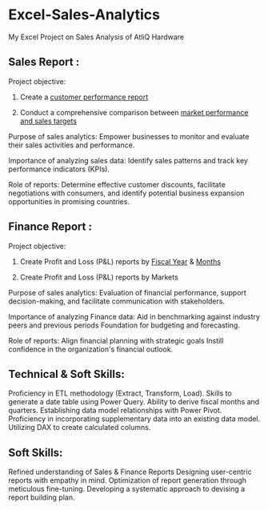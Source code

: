 # Excel-Sales-Analytics
My Excel Project on Sales Analysis of AtliQ Hardware

## Sales Report :
Project objective:

1. Create a [customer performance report](https://github.com/tomclancy99/Excel-Sales-Analytics/blob/main/reports/customer%20net%20sales%20performance%20report.pdf)

2. Conduct a comprehensive comparison between [market performance and sales targets](https://github.com/tomclancy99/Excel-Sales-Analytics/blob/main/reports/market%20performance%20vs%20target%20report.pdf)

Purpose of sales analytics: Empower businesses to monitor and evaluate their sales activities and performance.

Importance of analyzing sales data: Identify sales patterns and track key performance indicators (KPIs).

Role of reports: Determine effective customer discounts, facilitate negotiations with consumers, and identify potential business expansion opportunities in promising countries.

## Finance Report :
Project objective:

1. Create Profit and Loss (P&L) reports by [Fiscal Year](https://github.com/tomclancy99/Excel-Sales-Analytics/blob/main/reports/profit%20%26%20loss%20by%20years.pdf) & [Months](https://github.com/tomclancy99/Excel-Sales-Analytics/blob/main/reports/profit%20and%20loss%20report%20by%20months.pdf)

2. Create Profit and Loss (P&L) reports by Markets

Purpose of sales analytics: Evaluation of financial performance, support decision-making, and facilitate communication with stakeholders.

Importance of analyzing Finance data: Aid in benchmarking against industry peers and previous periods Foundation for budgeting and forecasting.

Role of reports: Align financial planning with strategic goals Instill confidence in the organization's financial outlook.

## Technical & Soft Skills:
 Proficiency in ETL methodology (Extract, Transform, Load).
 Skills to generate a date table using Power Query.
 Ability to derive fiscal months and quarters.
 Establishing data model relationships with Power Pivot.
 Proficiency in incorporating supplementary data into an existing data model.
 Utilizing DAX to create calculated columns.
## Soft Skills:
 Refined understanding of Sales & Finance Reports
 Designing user-centric reports with empathy in mind.
 Optimization of report generation through meticulous fine-tuning.
 Developing a systematic approach to devising a report building plan.
